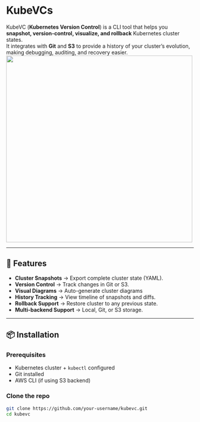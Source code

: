 # KubeVCs

KubeVC (**Kubernetes Version Control**) is a CLI tool that helps you **snapshot, version-control, visualize, and rollback** Kubernetes cluster states.  
It integrates with **Git** and **S3** to provide a history of your cluster’s evolution, making debugging, auditing, and recovery easier.
<img width="500" height="500" alt="" src="https://github.com/user-attachments/assets/631d77f1-587c-4691-bb5a-10278acc851c" />

---

## 🚀 Features
- **Cluster Snapshots** → Export complete cluster state (YAML).
- **Version Control** → Track changes in Git or S3.
- **Visual Diagrams** → Auto-generate cluster diagrams
- **History Tracking** → View timeline of snapshots and diffs.
- **Rollback Support** → Restore cluster to any previous state.
- **Multi-backend Support** → Local, Git, or S3 storage.

---

## 📦 Installation

### Prerequisites
- Kubernetes cluster + `kubectl` configured
- Git installed
- AWS CLI (if using S3 backend)

### Clone the repo
```bash
git clone https://github.com/your-username/kubevc.git
cd kubevc
